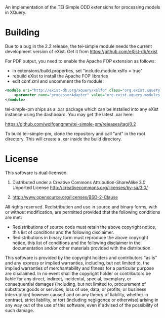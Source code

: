 An implementation of the TEI Simple ODD extensions for processing models in XQuery.

# Building

Due to a bug in the 2.2 release, the tei-simple module needs the current development version of eXist. Get it from
https://github.com/eXist-db/exist

For PDF output, you need to enable the Apache FOP extension as follows:

* in extensions/build.properties, set "include.module.xslfo = true"
* rebuild eXist to install the Apache FOP libraries
* edit conf.xml and uncomment the fo module:

```xml
<module uri="http://exist-db.org/xquery/xslfo" class="org.exist.xquery.modules.xslfo.XSLFOModule">
    <parameter name="processorAdapter" value="org.exist.xquery.modules.xslfo.ApacheFopProcessorAdapter"/>
</module>
```

tei-simple-pm ships as a .xar package which can be installed into any eXist instance using the dashboard. You may get the
latest .xar here:

https://github.com/wolfgangmm/tei-simple-pm/releases/tag/0.2

To build tei-simple-pm, clone the repository and call "ant" in the root directory. This will create a .xar inside the build directory.

# License

This software is dual-licensed: 

1. Distributed under a Creative Commons Attribution-ShareAlike 3.0 Unported License
http://creativecommons.org/licenses/by-sa/3.0/ 

2. http://www.opensource.org/licenses/BSD-2-Clause 

All rights reserved. Redistribution and use in source and binary forms, with or without 
modification, are permitted provided that the following conditions are met: 

* Redistributions of source code must retain the above copyright notice, this list of 
conditions and the following disclaimer. 
* Redistributions in binary form must reproduce the above copyright
notice, this list of conditions and the following disclaimer in the documentation
and/or other materials provided with the distribution. 

This software is provided by the copyright holders and contributors "as is" and any 
express or implied warranties, including, but not limited to, the implied warranties 
of merchantability and fitness for a particular purpose are disclaimed. In no event 
shall the copyright holder or contributors be liable for any direct, indirect, 
incidental, special, exemplary, or consequential damages (including, but not limited to, 
procurement of substitute goods or services; loss of use, data, or profits; or business
interruption) however caused and on any theory of liability, whether in contract,
strict liability, or tort (including negligence or otherwise) arising in any way out
of the use of this software, even if advised of the possibility of such damage.